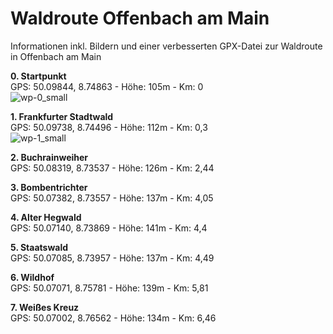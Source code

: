 # Waldroute Offenbach am Main
Informationen inkl. Bildern und einer verbesserten GPX-Datei zur Waldroute in Offenbach am Main

<b>0. Startpunkt</b><br>
GPS: 50.09844, 8.74863 - Höhe: 105m - Km: 0<br>
![wp-0_small](https://github.com/user-attachments/assets/e469e7a5-4086-49a1-816d-7cfa676c700e)


<b>1. Frankfurter Stadtwald</b><br>
GPS: 50.09738, 8.74496 - Höhe: 112m - Km: 0,3<br>
![wp-1_small](https://github.com/user-attachments/assets/0ad56c83-67d0-4dc3-9770-a3127a9efe99)


<b>2. Buchrainweiher</b><br>
GPS: 50.08319, 8.73537 - Höhe: 126m - Km: 2,44<br>


<b>3. Bombentrichter</b><br>
GPS: 50.07382, 8.73557 - Höhe: 137m - Km: 4,05<br>


<b>4. Alter Hegwald</b><br>
GPS: 50.07140, 8.73869 - Höhe: 141m - Km: 4,4<br>


<b>5. Staatswald</b><br>
GPS: 50.07085, 8.73957 - Höhe: 137m - Km: 4,49<br>


<b>6. Wildhof</b><br>
GPS: 50.07071, 8.75781 - Höhe: 139m - Km: 5,81


<b>7. Weißes Kreuz</b><br>
GPS: 50.07002, 8.76562 - Höhe: 134m - Km: 6,46
